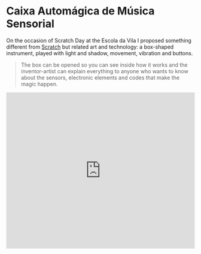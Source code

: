 # Caixa Automágica de Música Sensorial

On the occasion of Scratch Day at the Escola da Vila I proposed something different from [Scratch](https://scratch.mit.edu/) but related art and technology: a box-shaped instrument, played with light and shadow, movement, vibration and buttons.

> The box can be opened so you can see inside how it works and the inventor-artist can explain everything to anyone who wants to know about the sensors, electronic elements and codes that make the magic happen.

<iframe style="width:100%;height:416px" src="https://www.youtube.com/embed/uFAkK3SoOVk?rel=0&amp;showinfo=0" frameborder="0" allow="accelerometer; autoplay; encrypted-media; gyroscope; picture-in-picture" allowfullscreen>if you can't see a video here please turno off AddBlocker for this page. It's a YouTube thing. Sorry about that.</iframe>
